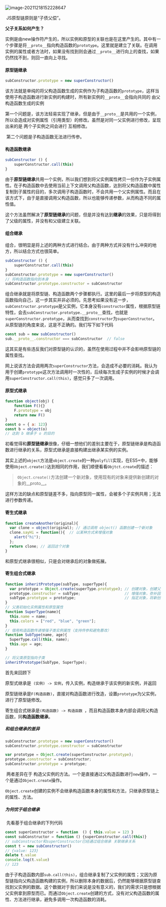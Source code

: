 ![image-20211218152228647](https://cdn.jsdelivr.net/gh/Bacuuu/sleeping-image@master/uPic/05r5Sj.jpg)

​		JS原型链原则是“子债父偿”。

**父子关系如何产生？**

​		实例是由new操作符产生的，所以实例和原型的关联也是在这里产生的。其中有一个步骤是将`__proto__`指向构造函数的`prototype`。这里就是建立了关联。在调用实例的属性或者方法时，如果没有找到则会通过`__proto__`进行向上的查找，如果仍然找不到，则回一直向上寻找。



#### 原型链继承

```javascript
subConstructor.prototype = new superConstructor()
```

​		该方法就是单纯的将父构造函数生成的实例作为子构造函数的`prototype`，这样当使用子构造函数进行新实例的构建时，所有新实例的`__proto__`会指向共同的 由父构造函数生成的实例

​		第一个问题是，该方法轻易实现了继承，但是由于`__proto__`是共用的一个实例，所以会造成对实例属性（引用类型）的修改。虽然是对同一父实例进行修改，呈现出来的是 两个子实例之间会进行 互相修改。

​		第二个问题是子构造函数无法进行传参。



#### 构造函数继承

```javascript
subConstructor () {
	superConstructor.call(this)
}
```

​		由于**原型链继承**共用一个实例，所以我们想到将父实例属性拷贝一份作为子实例属性。在子构造函数中去使用当前上下文调用父构造函数，达到将父构造函数中属性复制到子属性的目的，多次调用子构造函数时，不会共用一个父实例属性。而且在该方式下，由于是直接调用父构造函数，所以也能够传递参数，从而构造不同的属性值。

​		这个方法虽然解决了**原型链继承**的问题，但是并没有达到**继承**的效果，只是将得到了父级的属性，并没有和父级建立关联。



#### 组合继承

​		组合，很明显是将上述的两种方式进行结合。由于两种方式并没有什么冲突的地方，所以结合方式也很简单。

```javascript
subConstructor () {
	superConstructor.call(this)
}
subConstructor.prototype = new superConstructor()
// 将构造函数指向到本身
subConstructor.prototype.constructor = subConstructor
```

​		组合继承就是将原型链、构造函数两个步骤都执行。这里的最后一步将原型的构造函数指向自己，这一步其实并非必须的。先思考如果没有这一步，`subConstructor.prototype`是父实例，它本身没有`constructor`属性，根据原型链特性，会去`subConstructor.prototype.__proto__`查找，也就是`superConstructor.prototype`，从而查找到`constructor`为`superConstructor`。从原型链的角度来说，这是不正确的。我们写下如下代码

```javascript
const sub = new subConstructor()
sub.__proto__.constructor === subConstructor  // false
```

​		这其实是有些违反我们对原型链的认识的，虽然在使用过程中并不会影响原型链的属性查找。

​		网上说该方法会调用两次`superConstructor`方法，会造成不必要的消耗。我认为用于创建`prototype`这次方法调用时一次性的，后续每次生成子实例的时候才会调用`superConstructor.call(this)`，感觉只多了一次调用。



#### 原型式继承

```javascript
function object(obj) {
	function F(){}
	F.prototype = obj
	return new F()
}
const o = { a: 123}
const b = object(o)
// 达到 b 继承于 o 的目的
```

​		初看觉得和**原型链继承**很像，仔细一想他们的差别主要在于，原型链继承是构造函数进行继承的关系，原型式继承是直接构建出继承某实例的实例。

​		其实上述的`object`方法是`object.create`的一种`polyfill`实现，在ES5+中，能够使用`Object.create()`达到相同的作用，我们顺便看看`Objtct.create`的描述：

>  `Object.create()`方法创建一个新对象，使用现有的对象来提供新创建的对象的__proto__。

​		这样方法的缺点和原型链差不多，指向原型同一属性，会被多个子实例共用；无法进行参数传递。



#### 寄生式继承

```javascript
function createAnother(original){
  var clone = object(original); // 通过调用 object() 函数创建一个新对象
  clone.sayHi = function(){  // 以某种方式来增强对象
    alert("hi");
  };
  return clone; // 返回这个对象
}
```

和原型式继承很相似，只是会对继承后的对象做拓展。



#### 寄生组合式继承

```javascript
function inheritPrototype(subType, superType){
  var prototype = Object.create(superType.prototype); // 创建对象，创建父类原型的一个副本
  prototype.constructor = subType;                    // 增强对象，弥补因重写原型而失去的默认的constructor 属性
  subType.prototype = prototype;                      // 指定对象，将新创建的对象赋值给子类的原型
}
// 父类初始化实例属性和原型属性
function SuperType(name){
  this.name = name;
  this.colors = ["red", "blue", "green"];
}
// 借用构造函数传递增强子类实例属性（支持传参和避免篡改）
function SubType(name, age){
  SuperType.call(this, name);
  this.age = age;
}

// 将父类原型指向子类
inheritPrototype(SubType, SuperType);

```

首先来回顾下

原型式继承是` (实例) -> 实例`，传入实例，构造继承于该实例的新实例，并返回

原型链继承是`F(构造函数)`，直接对构造函数进行改造，设置`prototype`为父实例，进行了原型链修改。

寄生组合式继承是`(构造函数) -> 构造函数 `，而且构造函数本身内部会调用父构造函数，同**构造函数继承**。



##### 和组合继承的差异

```javascript
subConstructor.prototype = new superConstructor()
subConstructor.prototype.constructor = subConstructor

var prototype = Object.create(superConstructor.prototype);
prototype.constructor = subConstructor;
subConstructor.prototype = prototype; 
```

​		两者差异在于 构造父实例的方法。一个是直接通过父构造函数进行`new`操作，一个是通过`Object.create`操作。

​		`Object.create`创建的实例不会继承构造函数本身的属性和方法，只继承原型链上的属性、方法。



##### 为何优于组合继承

​		先看基于组合继承的下列代码

```javascript
const superConstructor = function  () { this.value = 123 }
const subConstructor = function () {superConstructor.call(this)}
// subConstructor和superConstructor已经通过组合继承 关联继承关系
const t = new subConstructor()
// {value: 123}
delete t.value
console.log(t.value)
// 123
```

​		由于子构造函数内部`sub.call(this)`，组合继承复制了父实例的属性；又因为原型链指向父构造函数构建的实例，所以删除本身的数据后，仍然能够根据原型链查找到父实例的数据。这个数据对于我们来说是没有意义的，我们的需求只是想根据父实例拿到原型而已。而通过`Object.create`创建的方式，没有对父构造函数的属性、方法进行继承，避免多调用一次构造函数的消耗。